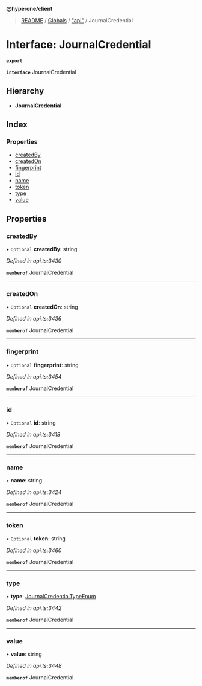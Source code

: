 **@hyperone/client**

> [README](../README.md) / [Globals](../globals.md) / ["api"](../modules/_api_.md) / JournalCredential

# Interface: JournalCredential

**`export`** 

**`interface`** JournalCredential

## Hierarchy

* **JournalCredential**

## Index

### Properties

* [createdBy](_api_.journalcredential.md#createdby)
* [createdOn](_api_.journalcredential.md#createdon)
* [fingerprint](_api_.journalcredential.md#fingerprint)
* [id](_api_.journalcredential.md#id)
* [name](_api_.journalcredential.md#name)
* [token](_api_.journalcredential.md#token)
* [type](_api_.journalcredential.md#type)
* [value](_api_.journalcredential.md#value)

## Properties

### createdBy

• `Optional` **createdBy**: string

*Defined in api.ts:3430*

**`memberof`** JournalCredential

___

### createdOn

• `Optional` **createdOn**: string

*Defined in api.ts:3436*

**`memberof`** JournalCredential

___

### fingerprint

• `Optional` **fingerprint**: string

*Defined in api.ts:3454*

**`memberof`** JournalCredential

___

### id

• `Optional` **id**: string

*Defined in api.ts:3418*

**`memberof`** JournalCredential

___

### name

•  **name**: string

*Defined in api.ts:3424*

**`memberof`** JournalCredential

___

### token

• `Optional` **token**: string

*Defined in api.ts:3460*

**`memberof`** JournalCredential

___

### type

•  **type**: [JournalCredentialTypeEnum](../enums/_api_.journalcredentialtypeenum.md)

*Defined in api.ts:3442*

**`memberof`** JournalCredential

___

### value

•  **value**: string

*Defined in api.ts:3448*

**`memberof`** JournalCredential
